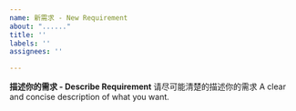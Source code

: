 ```yaml
---
name: 新需求 - New Requirement
about: "......"
title: ''
labels: ''
assignees: ''

---
```


**描述你的需求 - Describe Requirement**
请尽可能清楚的描述你的需求
A clear and concise description of what you want.
